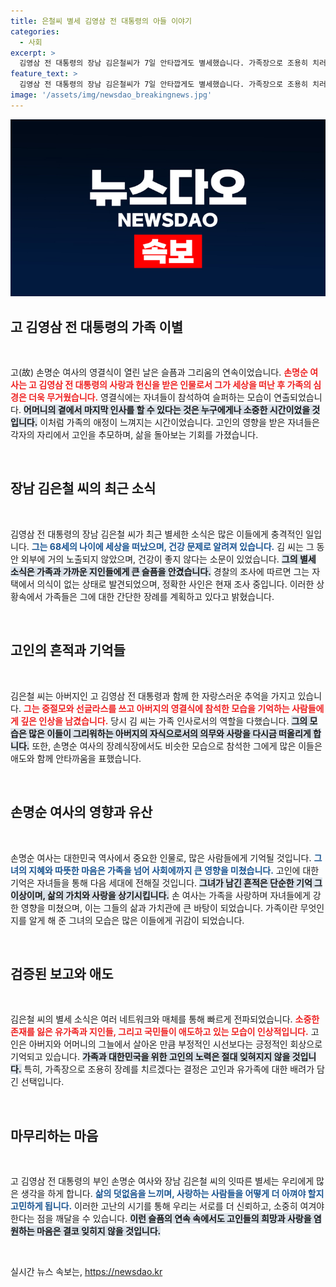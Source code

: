 ```yaml
---
title: 은철씨 별세 김영삼 전 대통령의 아들 이야기
categories:
  - 사회
excerpt: >
  김영삼 전 대통령의 장남 김은철씨가 7일 안타깝게도 별세했습니다. 가족장으로 조용히 치러질 장례식, 그의 마지막 여정에 다가가는 유가족의 애도는 무엇일까요?
feature_text: >
  김영삼 전 대통령의 장남 김은철씨가 7일 안타깝게도 별세했습니다. 가족장으로 조용히 치러질 장례식, 그의 마지막 여정에 다가가는 유가족의 애도는 무엇일까요?
image: '/assets/img/newsdao_breakingnews.jpg'
---
```


<p><img src="/assets/img/newsdao_breakingnews.jpg" alt="flaretime 속보" /></p>

<h2 data-ke-size="size26">고 김영삼 전 대통령의 가족 이별</h2>

<p data-ke-size="size16">&nbsp;</p>

<p>고(故) 손명순 여사의 영결식이 열린 날은 슬픔과 그리움의 연속이었습니다. <b><span style="color: #ee2323;">손명순 여사는 고 김영삼 전 대통령의 사랑과 헌신을 받은 인물로서 그가 세상을 떠난 후 가족의 심경은 더욱 무거웠습니다.</span></b> 영결식에는 자녀들이 참석하여 슬퍼하는 모습이 연출되었습니다. <b><span style="background-color: #21538527;">어머니의 곁에서 마지막 인사를 할 수 있다는 것은 누구에게나 소중한 시간이었을 것입니다.</span></b> 이처럼 가족의 애정이 느껴지는 시간이었습니다. 고인의 영향을 받은 자녀들은 각자의 자리에서 고인을 추모하며, 삶을 돌아보는 기회를 가졌습니다. </p>

<p data-ke-size="size16">&nbsp;</p>

<h2 data-ke-size="size26">장남 김은철 씨의 최근 소식</h2>

<p data-ke-size="size16">&nbsp;</p>

<p>김영삼 전 대통령의 장남 김은철 씨가 최근 별세한 소식은 많은 이들에게 충격적인 일입니다. <b><span style="color: #1a5490;">그는 68세의 나이에 세상을 떠났으며, 건강 문제로 알려져 있습니다.</span></b> 김 씨는 그 동안 외부에 거의 노출되지 않았으며, 건강이 좋지 않다는 소문이 있었습니다. <b><span style="background-color: #21538527;">그의 별세 소식은 가족과 가까운 지인들에게 큰 슬픔을 안겼습니다.</span></b> 경찰의 조사에 따르면 그는 자택에서 의식이 없는 상태로 발견되었으며, 정확한 사인은 현재 조사 중입니다. 이러한 상황속에서 가족들은 그에 대한 간단한 장례를 계획하고 있다고 밝혔습니다.</p>

<p data-ke-size="size16">&nbsp;</p>

<h2 data-ke-size="size26">고인의 흔적과 기억들</h2>

<p data-ke-size="size16">&nbsp;</p>

<p>김은철 씨는 아버지인 고 김영삼 전 대통령과 함께 한 자랑스러운 추억을 가지고 있습니다. <b><span style="color: #ee2323;">그는 중절모와 선글라스를 쓰고 아버지의 영결식에 참석한 모습을 기억하는 사람들에게 깊은 인상을 남겼습니다.</span></b> 당시 김 씨는 가족 인사로서의 역할을 다했습니다. <b><span style="background-color: #21538527;">그의 모습은 많은 이들이 그리워하는 아버지의 자식으로서의 의무와 사랑을 다시금 떠올리게 합니다.</span></b> 또한, 손명순 여사의 장례식장에서도 비슷한 모습으로 참석한 그에게 많은 이들은 애도와 함께 안타까움을 표했습니다. </p>

<p data-ke-size="size16">&nbsp;</p>

<h2 data-ke-size="size26">손명순 여사의 영향과 유산</h2>

<p data-ke-size="size16">&nbsp;</p>

<p>손명순 여사는 대한민국 역사에서 중요한 인물로, 많은 사람들에게 기억될 것입니다. <b><span style="color: #1a5490;">그녀의 지혜와 따뜻한 마음은 가족을 넘어 사회에까지 큰 영향을 미쳤습니다.</span></b> 고인에 대한 기억은 자녀들을 통해 다음 세대에 전해질 것입니다. <b><span style="background-color: #21538527;">그녀가 남긴 흔적은 단순한 기억 그 이상이며, 삶의 가치와 사랑을 상기시킵니다.</span></b> 손 여사는 가족을 사랑하며 자녀들에게 강한 영향을 미쳤으며, 이는 그들의 삶과 가치관에 큰 바탕이 되었습니다. 가족이란 무엇인지를 알게 해 준 그녀의 모습은 많은 이들에게 귀감이 되었습니다.</p>

<p data-ke-size="size16">&nbsp;</p>

<h2 data-ke-size="size26">검증된 보고와 애도</h2>

<p data-ke-size="size16">&nbsp;</p>

<p>김은철 씨의 별세 소식은 여러 네트워크와 매체를 통해 빠르게 전파되었습니다. <b><span style="color: #ee2323;">소중한 존재를 잃은 유가족과 지인들, 그리고 국민들이 애도하고 있는 모습이 인상적입니다.</span></b> 고인은 아버지와 어머니의 그늘에서 살아온 만큼 부정적인 시선보다는 긍정적인 회상으로 기억되고 있습니다. <b><span style="background-color: #21538527;">가족과 대한민국을 위한 고인의 노력은 절대 잊혀지지 않을 것입니다.</span></b> 특히, 가족장으로 조용히 장례를 치르겠다는 결정은 고인과 유가족에 대한 배려가 담긴 선택입니다.</p>

<p data-ke-size="size16">&nbsp;</p>

<h2 data-ke-size="size26">마무리하는 마음</h2>

<p data-ke-size="size16">&nbsp;</p>

<p>고 김영삼 전 대통령의 부인 손명순 여사와 장남 김은철 씨의 잇따른 별세는 우리에게 많은 생각을 하게 합니다. <b><span style="color: #1a5490;">삶의 덧없음을 느끼며, 사랑하는 사람들을 어떻게 더 아껴야 할지 고민하게 됩니다.</span></b> 이러한 고난의 시기를 통해 우리는 서로를 더 신뢰하고, 소중히 여겨야 한다는 점을 깨달을 수 있습니다. <b><span style="background-color: #21538527;">이런 슬픔의 연속 속에서도 고인들의 희망과 사랑을 염원하는 마음은 결코 잊히지 않을 것입니다.</span></b></p>

<p data-ke-size="size16">&nbsp;</p>
실시간 뉴스 속보는, <a href="https://newsdao.kr" rel="dofollow">https://newsdao.kr</a>


